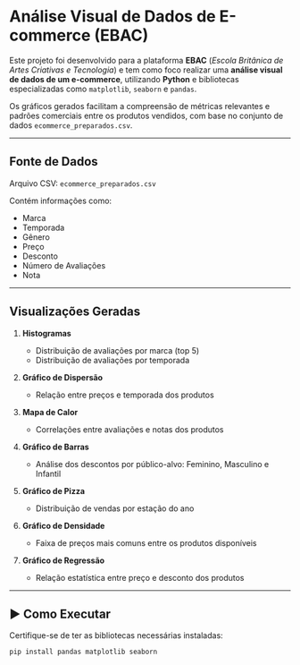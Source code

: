 # Análise Visual de Dados de E-commerce (EBAC)

Este projeto foi desenvolvido para a plataforma **EBAC** (*Escola Britânica de Artes Criativas e Tecnologia*) e tem como foco  realizar uma **análise visual de dados de um e-commerce**, utilizando **Python** e bibliotecas especializadas como `matplotlib`, `seaborn` e `pandas`.

Os gráficos gerados facilitam a compreensão de métricas relevantes e padrões comerciais entre os produtos vendidos, com base no conjunto de dados `ecommerce_preparados.csv`.

---

## Fonte de Dados

Arquivo CSV: `ecommerce_preparados.csv`

Contém informações como:

- Marca  
- Temporada  
- Gênero  
- Preço  
- Desconto  
- Número de Avaliações  
- Nota  

---

## Visualizações Geradas

1. **Histogramas**
   - Distribuição de avaliações por marca (top 5)
   - Distribuição de avaliações por temporada

2. **Gráfico de Dispersão**
   - Relação entre preços e temporada dos produtos

3. **Mapa de Calor**
   - Correlações entre avaliações e notas dos produtos

4. **Gráfico de Barras**
   - Análise dos descontos por público-alvo: Feminino, Masculino e Infantil

5. **Gráfico de Pizza**
   - Distribuição de vendas por estação do ano

6. **Gráfico de Densidade**
   - Faixa de preços mais comuns entre os produtos disponíveis

7. **Gráfico de Regressão**
   - Relação estatística entre preço e desconto dos produtos

---

## ▶️ Como Executar

Certifique-se de ter as bibliotecas necessárias instaladas:

```bash
pip install pandas matplotlib seaborn
